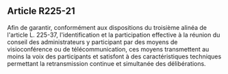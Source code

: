 Article R225-21
----
Afin de garantir, conformément aux dispositions du troisième alinéa de l'article
L. 225-37, l'identification et la participation effective à la réunion du
conseil des administrateurs y participant par des moyens de visioconférence ou
de télécommunication, ces moyens transmettent au moins la voix des participants
et satisfont à des caractéristiques techniques permettant la retransmission
continue et simultanée des délibérations.

